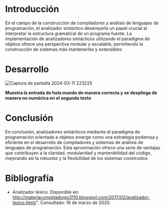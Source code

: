 # Introducción
En el campo de la construcción de compiladores y análisis de lenguajes de programación, el
analizador sintáctico desempeña un papel crucial al interpretar la estructura gramatical de un
programa fuente. La implementación de analizadores sintácticos utilizando el paradigma de
objetos ofrece una perspectiva modular y escalable, permitiendo la construcción de sistemas más
mantenerles y extensibles

# Desarrollo

![Captura de pantalla 2024-03-11 223225](https://github.com/DiegoAlbertoValdivia/Avances/assets/157333142/70374ad4-ef2f-4b59-a79a-a5b79ef3fb4d)

**Muestra la entrada de hola mundo de manera correcta y se despliega de manera no
numérica en el segundo texto**

# Conclusión

En conclusión, analizadores sintácticos mediante el paradigma de programación orientada a
objetos emerge como una estrategia poderosa y eficiente en el desarrollo de compiladores y
sistemas de análisis de lenguajes de programación. Esta aproximación ofrece una serie de
ventajas que contribuyen a la claridad, modularidad y mantenibilidad del código, mejorando así
la robustez y la flexibilidad de los sistemas construidos

# Bibliografía

* Analizador lexico. Disponible en:
http://materiacompliladores3110.blogspot.com/2017/02/analizador-lexico.html/".
Consultado: 16 de marzo de 2020.


